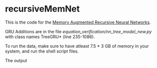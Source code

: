 # recursiveMemNet

This is the code for the [Memory Augmented Recursive Neural Networks](https://arxiv.org/abs/1911.01545).

GRU Additions are in the file *equation_verification/nn_tree_model_new.py* with class names TreeGRU\* (line 235-1086). 

To run the data, make sure to have atleast 7.5 * 3 GB of memory in your system, and run the shell script files. 

The output 
